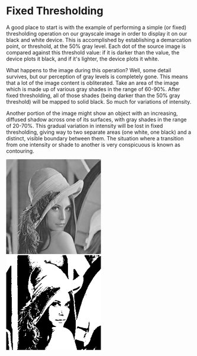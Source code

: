 # Fixed Thresholding

A good place to start is with the example of performing a simple (or fixed)
thresholding operation on our grayscale image in order to display it on our
black and white device.  This is accomplished by establishing a demarcation
point, or threshold, at the 50% gray level.  Each dot of the source image is
compared against this threshold value: if it is darker than the value, the
device plots it black, and if it's lighter, the device plots it white.

What happens to the image during this operation?  Well, some detail
survives, but our perception of gray levels is completely gone.  This means
that a lot of the image content is obliterated.  Take an area of the image
which is made up of various gray shades in the range of 60-90%.  After fixed
thresholding, all of those shades (being darker than the 50% gray threshold)
will be mapped to solid black.  So much for variations of intensity.

Another portion of the image might show an object with an increasing,
diffused shadow across one of its surfaces, with gray shades in the range of
20-70%.  This gradual variation in intensity will be lost in fixed
thresholding, giving way to two separate areas (one white, one black) and a
distinct, visible boundary between them.  The situation where a transition
from one intensity or shade to another is very conspicuous is known as
contouring.

![original](bw-ref.bmp)
![processed](no.bmp)

